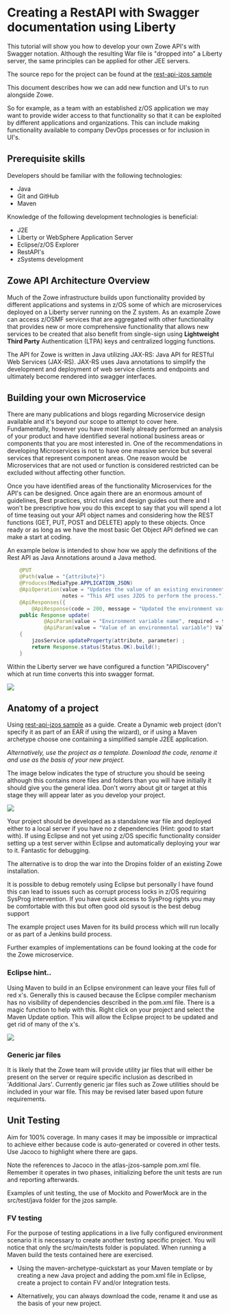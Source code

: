 # Creating a RestAPI with Swagger documentation using Liberty

This tutorial will show you how to develop your own Zowe API's with Swagger notation. Although the resulting War file is "dropped into" a Liberty server, the same principles can be applied for other JEE servers.

The source repo for the project can be found at the [rest-api-jzos sample](https://github.com/zowe/rest-api-jzos-sample)

This document describes how we can add new function and UI's to run alongside Zowe.

So for example, as a team with an established z/OS application we may want to provide wider access to that functionality so that it can be exploited by different applications and organizations. This can include making functionality available to company DevOps processes or for inclusion in UI's.

## Prerequisite skills

Developers should be familiar with the following technologies:

- Java
- Git and GitHub
- Maven

Knowledge of the following development technologies is beneficial:

- J2E
- Liberty or WebSphere Application Server
- Eclipse/z/OS Explorer
- RestAPI's
- zSystems development

## Zowe API Architecture Overview

Much of the Zowe infrastructure builds upon functionality provided by different applications and systems in z/OS some of which are microservices deployed on a Liberty server running on the Z system. As an example Zowe can access z/OSMF services that are aggregated with other functionality that provides new or more comprehensive functionality that allows new services to be created that also benefit from single-sign using **Lightweight Third Party** Authentication (LTPA) keys and centralized logging functions.

The API for Zowe is written in Java utilizing JAX-RS: Java API for RESTful Web Services (JAX-RS). JAX-RS uses Java annotations to simplify the development and deployment of web service clients and endpoints and ultimately become rendered into swagger interfaces.

## Building your own Microservice

There are many publications and blogs regarding Microservice design
available and it's beyond our scope to attempt to cover here. Fundamentally, however you have most likely already performed an analysis of your product and have identified several notional business
areas or components that you are most interested in. One of the recommendations in developing Microservices is not to have one massive service but several services that represent component areas. One reason
would be Microservices that are not used or function is considered restricted can be excluded without affecting other function.

Once you have identified areas of the functionality Microservices for the API's can be designed. Once again there are an
enormous amount of guidelines, Best practices, strict rules and design guides out there and I won't be prescriptive how you do this except to
say that you will spend a lot of time teasing out your API object names and considering how the REST functions (GET, PUT, POST and DELETE) apply
to these objects. Once ready or as long as we have the most basic Get Object API defined we can make a start at coding.

An example below is intended to show how we apply the definitions of
the Rest API as Java Annotations around a Java method.

```java
	@PUT
	@Path(value = "{attribute}")
	@Produces(MediaType.APPLICATION_JSON)
	@ApiOperation(value = "Updates the value of an existing environment variable",
	              notes = "This API uses JZOS to perform the process.")
	@ApiResponses({
		@ApiResponse(code = 200, message = "Updated the environment variable")})
	public Response update(
			@ApiParam(value = "Environment variable name", required = true)  @PathParam("attribute") String attribute,
			@ApiParam(value = "Value of an environmental variable") ValueParameter parameter)
	{
		jzosService.updateProperty(attribute, parameter) ;
		return Response.status(Status.OK).build();
	}
```

Within the Liberty server we have configured a function "APIDiscovery" which at run time converts this into swagger format.

![](/v1.20.x/images/guides/libertyAPI/swag.png)

## Anatomy of a project

Using [rest-api-jzos sample](https://github.com/zowe/rest-api-jzos-sample) as a guide. Create a Dynamic web project (don't specify it as part of an EAR if using the wizard), or if using a
Maven archetype choose one containing a simplified sample J2EE application.

_Alternatively, use the project as a template. Download the code, rename it and use as the basis of your new project._

The image below indicates the type of structure you should be seeing although this contains more files and folders than you will have
initially it should give you the general idea. Don't worry about git or target at this stage they will appear later as you develop your project.

![](/v1.20.x/images/guides/libertyAPI/struct1.png)

Your project should be developed as a standalone war file and deployed either to a local server if you have no z dependencies (Hint: good to
start with). If using Eclipse and not yet using z/OS specific functionality consider setting up a test server within Eclipse and
automatically deploying your war to it. Fantastic for debugging.

The alternative is to drop the war into the Dropins folder of an existing Zowe installation.

It is possible to debug remotely using Eclipse but personally I have found this can lead to issues such as corrupt process locks in z/OS
requiring SysProg intervention. If you have quick access to SysProg rights you may be comfortable with this but often good old sysout is the
best debug support

The example project uses Maven for its build process which will run locally or as part of a Jenkins build process.

Further examples of implementations can be found looking at the code for the Zowe microservice.

### Eclipse hint..

Using Maven to build in an Eclipse environment can leave your files full of red x's. Generally this is caused because the Eclipse compiler
mechanism has no visibility of dependencies described in the pom.xml file. There is a magic function to help with this. Right click on your
project and select the Maven Update option. This will allow the Eclipse project to be updated and get rid of many of the x's.

![](/v1.20.x/images/guides/libertyAPI/menu1.png)

### Generic jar files

It is likely that the Zowe team will provide utility jar files that will either be present on the server or require specific inclusion as
described in 'Additional Jars'. Currently generic jar files such as Zowe utilities should be included in your war file. This may be revised
later based upon future requirements.

## Unit Testing

Aim for 100% coverage. In many cases it may be impossible or impractical to achieve either because code is auto-generated or covered in other
tests. Use Jacoco to highlight where there are gaps.

Note the references to Jacoco in the atlas-jzos-sample pom.xml file. Remember it operates in two phases, initializing before the unit tests
are run and reporting afterwards.

Examples of unit testing, the use of Mockito and PowerMock are in the src/test/java folder for the jzos sample.

### FV testing

For the purpose of testing applications in a live fully configured environment scenario it is necessary to create another testing specific
project. You will notice that only the src/main/tests folder is populated. When running a Maven build the tests contained here are
exercised.

- Using the maven-archetype-quickstart as your Maven template or by creating a new Java project and adding the pom.xml file in Eclipse,
  create a project to contain FV and/or Integration tests.

- Alternatively, you can always download the code, rename it and use as the basis of your new project.
